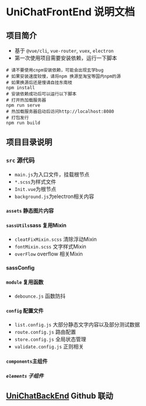 # UniChatFrontEnd 说明文档
## 项目简介
- 基于 `@vue/cli`, `vue-router`, `vuex`, `electron`
- 第一次使用项目需要安装依赖，运行一下脚本
```shell script
# 请不要使用cnpm安装依赖，可能会出现玄学bug
# 如果安装速度较慢，请将npm 换源至淘宝等国内npm的源
# 如果换源后还是慢请自挂东南枝
npm install
# 安装依赖成功后可以运行以下脚本
# 打开热加载服务器
npm run serve
# 热加载服务器启动后访问http://localhost:8080
# 打包发行
npm run build
```
## 项目目录说明
### `src` 源代码
- `main.js`为入口文件，挂载根节点
- `*.scss`为样式文件
- `Init.vue`为根节点
- `background.js`为electron相关内容
#### `assets` 静态图片内容
#### `sassUtils`sass 复用Mixin
- `cleatFixMixin.scss` 清除浮动Mixin
- `fontMixin.scss` 文字样式Mixin
- `overFlow` overflow 相关Mixin
#### sassConfig
#### `module` 复用函数
- `debounce.js` 函数防抖
#### `config` 配置文件
- `list.config.js` 大部分静态文字内容以及部分测试数据
- `route.config.js` 路由配置
- `store.config.js` 全局状态管理
- `validate.config.js` 正则相关
#### `components`主组件
##### `elements` 子组件
## [UniChatBackEnd](https://github.com/OhnkytaBlabdey/unichat-back-end) Github 联动
